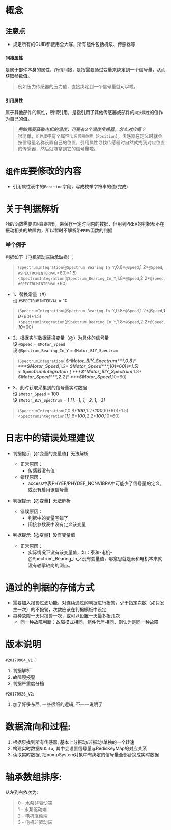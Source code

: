﻿# 概念

## 注意点
- 规定所有的GUID都使用全大写，所有组件包括机泵、传感器等

### `间接属性`
是属于部件本身的属性，所谓间接，是指需要通过变量来绑定到一个信号量，从而获取参数值。  
>例如压力传感器的压力值，直接绑定到一个信号量就可以啦。

### `引用属性`
属于其他部件的属性，所谓引用，是指引用了其他传感器或部件的`间接属性`的值作为自己的值。   
>***例如我要获取电机的温度，可是有3个温度传感器，怎么对应呢？***  
很简单，`组件库`中有个属性叫`传感器位置`（`Position`），传感器在定义时就会按信号量名称设置自己的位置，引用属性寻找传感器时自然就找到对应位置的传感器，然后就能拿到它的信号量啦。

# `组件库`要修改的内容
- 引用属性表中的`Position`字段，写成枚举字符串的值(完成)

# 关于判据解析
`PREV`函数需要`实时数据列表`，来保存一定时间内的数据，但用到PREV的判据都不在振动相关的故障内，所以暂时不解析带`PREV`函数的判据

### 举个例子
判据如下（电机驱动端轴承缺损）：
>(`SpectrumIntegration`(`@Spectrum_Bearing_In_Y`,0.8\*`@Speed`,1.2\*`@Speed`,`#SPECTRUMINTERVAL`\*60)\*1.5)<`SpectrumIntegration`(`@Spectrum_Bearing_In_Y`,1.8\*`@Speed`,2.2\*`@Speed`,`#SPECTRUMINTERVAL`*60)

- 1、替换常量（#）  
设 `#SPECTRUMINTERVAL` = 10
>(`SpectrumIntegration`(`@Spectrum_Bearing_In_Y`,0.8\*`@Speed`,1.2\*`@Speed`,***10***\*60)\*1.5)<`SpectrumIntegration`(`@Spectrum_Bearing_In_Y`,1.8\*`@Speed`,2.2\*`@Speed`,***10****60)

- 2、根据实时数据替换变量（@）为具体的信号量  
设 `@Speed` = `$Motor_Speed`  
设 `@Spectrum_Bearing_In_Y` = `$Motor_BIY_Spectrum`  

>(`SpectrumIntegration`( ***$^Motor_BIY_Spectrum***,0.8\* ***$Motor_Speed***,1.2\* ***$Motor_Speed***,10\*60)\*1.5)<`SpectrumIntegration`( ***$^Motor_BIY_Spectrum***,1.8\* ***$Motor_Speed***,2.2\* ***$Motor_Speed***,10*60)

- 3、此时获取采集到的信号量实时数据  
设 `$Motor_Speed` = 100  
设 `$Motor_BIY_Spectrum` = 1  *[1, -1, 1, -2, 1, -3]*
>(`SpectrumIntegration`(***1***,0.8\****100***,1.2\****100***,10\*60)\*1.5)<`SpectrumIntegration`(***1***,1.8\****100***,2.2\****100***,10*60)

# 日志中的错误处理建议
- 判据提示【@变量的变量值】无法解析
  - 正常原因：
    - 传感器没有值
  - 错误原因：
    - access中表PHYEF/PHYDEF_NONVIBRA中可能少了信号量的定义，或没有启用该信号量

- 判据提示【@变量】无法解析
  - 错误原因：
    - 判据中的变量写错了
    - 间接参数表中没有定义该变量

- 判据提示【@变量】没有变量值
  - 正常原因：
    - 实际情况下没有该变量值，如：泰和-电机-@Spectrum_Bearing_In_Z没有变量值，那意思就是泰和电机本来就没有轴承轴向的测点。

# 通过的判据的存储方式
- 需要加入报警过滤功能，对连续通过的判据进行报警，少于指定次数（如只发生一次）的不报警，次数应该在判据模板中设定
- 每种故障一天只报警一次，或可以设置一天最多报几次
  - 同一种故障判断：故障模式相同，组件代号相同，则认为是同一种故障

# 版本说明
`#20170904_V1`：
1. 判据解析
2. 故障项报警
3. 判据严重度分档

`#20170926_V2`:
1. 加了好多东西, 一些很细的逻辑, 不一一说明了

# 数据流向和过程:
1. 根据泵找到所有传感器, 基本上分振动/非振动/单独的一个转速
2. 构建实时数据`RtData`, 其中会设置信号量与RedisKeyMap的对应关系
3. 读取实时数据, 把pumpSystem对象中有绑定的信号量全部替换成实时数据

# 轴承数组排序:
从左到右依次为:  
>0 - 水泵非驱动端  
1 - 水泵驱动端  
2 - 电机驱动端  
3 - 电机非驱动端  